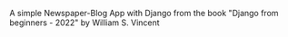 A simple Newspaper-Blog App with Django from the book "Django from beginners - 2022" by William S. Vincent
